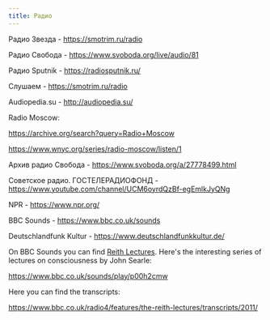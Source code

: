 ```yaml
---
title: Радио
---
```


Радио Звезда - <https://smotrim.ru/radio>

Радио Свобода - <https://www.svoboda.org/live/audio/81>

Радио Sputnik - <https://radiosputnik.ru/>

Слушаем - <https://smotrim.ru/radio>

Audiopedia.su - <http://audiopedia.su/>

Radio Moscow:

<https://archive.org/search?query=Radio+Moscow>

<https://www.wnyc.org/series/radio-moscow/listen/1>

Архив радио Свобода - <https://www.svoboda.org/a/27778499.html>

Советское радио. ГОСТЕЛЕРАДИОФОНД - <https://www.youtube.com/channel/UCM6oyrdQzBf-egEmlkJyQNg>

NPR - <https://www.npr.org/>

BBC Sounds - <https://www.bbc.co.uk/sounds>

Deutschlandfunk Kultur - <https://www.deutschlandfunkkultur.de/>

On BBC Sounds you can find [Reith Lectures](https://en.wikipedia.org/wiki/Reith_Lectures). Here's the interesting series of lectures on consciousness by John Searle:

<https://www.bbc.co.uk/sounds/play/p00h2cmw>

Here you can find the transcripts:

<https://www.bbc.co.uk/radio4/features/the-reith-lectures/transcripts/2011/>
